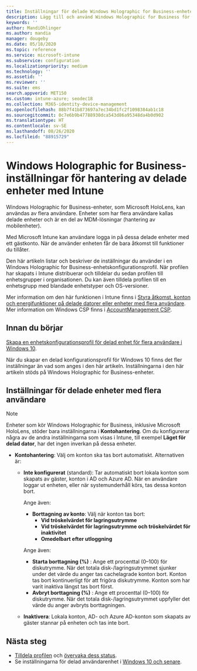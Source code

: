 ```yaml
---
title: Inställningar för delade Windows Holographic for Business-enheter – Microsoft Intune – Azure | Microsoft Docs
description: Lägg till och använd Windows Holographic for Business för att konfigurera enheter som är delade eller som används av flera användare i Microsoft Intune. Se en lista över inställningar för kontohantering och vad de gör på enheterna, inklusive Microsoft HoloLens.
keywords: ''
author: MandiOhlinger
ms.author: mandia
manager: dougeby
ms.date: 05/18/2020
ms.topic: reference
ms.service: microsoft-intune
ms.subservice: configuration
ms.localizationpriority: medium
ms.technology: ''
ms.assetid: ''
ms.reviewer: ''
ms.suite: ems
search.appverid: MET150
ms.custom: intune-azure; seodec18
ms.collection: M365-identity-device-management
ms.openlocfilehash: 88b7f41b873697a7ec34bd1fc2f1098384ab1c18
ms.sourcegitcommit: 0c7e6b9b47788930dca543d86a95348da4b0d902
ms.translationtype: HT
ms.contentlocale: sv-SE
ms.lasthandoff: 08/26/2020
ms.locfileid: "88915729"
---
```

# <a name="windows-holographic-for-business-settings-to-manage-shared-devices-using-intune"></a>Windows Holographic for Business-inställningar för hantering av delade enheter med Intune

Windows Holographic for Business-enheter, som Microsoft HoloLens, kan användas av flera användare. Enheter som har flera användare kallas delade enheter och är en del av MDM-lösningar (hantering av mobilenheter).

Med Microsoft Intune kan användare logga in på dessa delade enheter med ett gästkonto. När de använder enheten får de bara åtkomst till funktioner du tillåter.

Den här artikeln listar och beskriver de inställningar du använder i en Windows Holographic for Business-enhetskonfigurationsprofil. När profilen har skapats i Intune distribuerar och tilldelar du sedan profilen till enhetsgrupper i organisationen. Du kan även tilldela profilen till en enhetsgrupp med blandade enhetstyper och OS-versioner.

Mer information om den här funktionen i Intune finns i [Styra åtkomst, konton och energifunktioner på delade datorer eller enheter med flera användare](shared-user-device-settings.md). Mer information om Windows CSP finns i [AccountManagement CSP](/windows/client-management/mdm/accountmanagement-csp).

## <a name="before-your-begin"></a>Innan du börjar

[Skapa en enhetskonfigurationsprofil för delad enhet för flera användare i Windows 10](shared-user-device-settings.md).

När du skapar en delad konfigurationsprofil för Windows 10 finns det fler inställningar än vad som anges i den här artikeln. Inställningarna i den här artikeln stöds på Windows Holographic for Business-enheter.

## <a name="shared-multi-user-device-settings"></a>Inställningar för delade enheter med flera användare

> [!NOTE]
> Enheter som kör Windows Holographic for Business, inklusive Microsoft HoloLens, stöder bara inställningarna i **Kontohantering**. Om du konfigurerar några av de andra inställningarna som visas i Intune, till exempel **Läget för delad dator**, har det ingen inverkan på dessa enheter.

- **Kontohantering**: Välj om konton ska tas bort automatiskt. Alternativen är:
  - **Inte konfigurerat** (standard): Tar automatiskt bort lokala konton som skapats av gäster, konton i AD och Azure AD. När en användare loggar ut enheten, eller när systemunderhåll körs, tas dessa konton bort.

    Ange även:

    - **Borttagning av konto**: Välj när konton tas bort:
      - **Vid tröskelvärdet för lagringsutrymme**
      - **Vid tröskelvärdet för lagringsutrymme och tröskelvärdet för inaktivitet**
      - **Omedelbart efter utloggning**

    Ange även:

    - **Starta borttagning (%)** : Ange ett procenttal (0–100) för diskutrymme. När det totala disk-/lagringsutrymmet sjunker under det värde du anger tas cachelagrade konton bort. Konton tas bort kontinuerligt för att frigöra diskutrymme. Konton som har varit inaktiva längst tas bort först.
    - **Avbryt borttagning (%)** : Ange ett procenttal (0–100) för diskutrymme. När det totala disk-/lagringsutrymmet uppfyller det värde du anger avbryts borttagningen.

  - **Inaktivera**: Lokala konton, AD- och Azure AD-konton som skapats av gäster stannar på enheten och tas inte bort.

## <a name="next-steps"></a>Nästa steg

- [Tilldela profilen](device-profile-assign.md) och [övervaka dess status](device-profile-monitor.md).
- Se inställningarna för delad användarenhet i [Windows 10 och senare](shared-user-device-settings-windows.md).